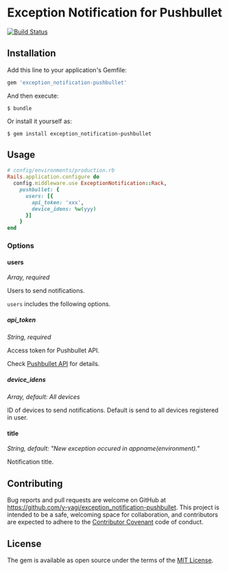 # Exception Notification for Pushbullet

[![Build Status](https://travis-ci.org/y-yagi/exception_notification-pushbullet.svg?branch=master)](https://travis-ci.org/y-yagi/exception_notification-pushbullet)

## Installation

Add this line to your application's Gemfile:

```ruby
gem 'exception_notification-pushbullet'
```

And then execute:

    $ bundle

Or install it yourself as:

    $ gem install exception_notification-pushbullet

## Usage

```ruby
# config/environments/production.rb
Rails.application.configure do
  config.middleware.use ExceptionNotification::Rack,
    pushbullet: {
      users: [{
        api_token: 'xxx',
        device_idens: %w(yyy)
      }]
    }
end
```
### Options

#### users

*Array, required*

Users to send notifications.

`users` includes the following options.

##### api_token

*String, required*

Access token for Pushbullet API.

Check [Pushbullet API](https://docs.pushbullet.com/#pushbullet-api) for details.

##### device_idens

*Array, default: All devices*

ID of devices to send notifications.  Default is send to all devices registered in user.


#### title

*String, default: "New exception occured in _appname_(_environment_)."*

Notification title.

## Contributing

Bug reports and pull requests are welcome on GitHub at https://github.com/y-yagi/exception_notification-pushbullet. This project is intended to be a safe, welcoming space for collaboration, and contributors are expected to adhere to the [Contributor Covenant](http://contributor-covenant.org) code of conduct.


## License

The gem is available as open source under the terms of the [MIT License](http://opensource.org/licenses/MIT).

